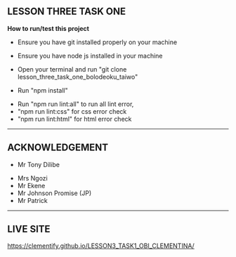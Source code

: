
**LESSON THREE TASK ONE**
---
**How to run/test this project**
- Ensure you have git installed properly on your machine
* Ensure you have node js installed in your machine
+ Open your terminal and run "git clone lesson_three_task_one_bolodeoku_taiwo"
- Run "npm install"
* Run "npm run lint:all" to run all lint error,
* "npm run lint:css" for css error check
* "npm run lint:html" for html error check
---
 **ACKNOWLEDGEMENT**
 ---
- Mr Tony Dilibe
* Mrs Ngozi
* Mr Ekene
* Mr Johnson Promise (JP)
* Mr Patrick

---
 **LIVE SITE**
 ---
https://clementify.github.io/LESSON3_TASK1_OBI_CLEMENTINA/